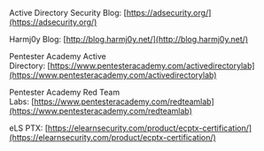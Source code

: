 Active Directory Security Blog: [https://adsecurity.org/](https://adsecurity.org/)

Harmj0y Blog: [http://blog.harmj0y.net/](http://blog.harmj0y.net/)

Pentester Academy Active Directory: [https://www.pentesteracademy.com/activedirectorylab](https://www.pentesteracademy.com/activedirectorylab)

Pentester Academy Red Team Labs: [https://www.pentesteracademy.com/redteamlab](https://www.pentesteracademy.com/redteamlab)

eLS PTX: [https://elearnsecurity.com/product/ecptx-certification/](https://elearnsecurity.com/product/ecptx-certification/)